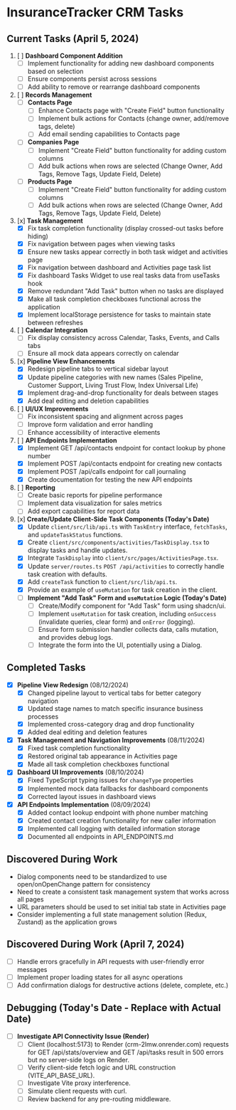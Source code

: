 # InsuranceTracker CRM Tasks

## Current Tasks (April 5, 2024)

1. [ ] **Dashboard Component Addition**
   - [ ] Implement functionality for adding new dashboard components based on selection
   - [ ] Ensure components persist across sessions
   - [ ] Add ability to remove or rearrange dashboard components

2. [ ] **Records Management**
   - [ ] **Contacts Page**
     - [ ] Enhance Contacts page with "Create Field" button functionality
     - [ ] Implement bulk actions for Contacts (change owner, add/remove tags, delete)
     - [ ] Add email sending capabilities to Contacts page
   - [ ] **Companies Page**
     - [ ] Implement "Create Field" button functionality for adding custom columns
     - [ ] Add bulk actions when rows are selected (Change Owner, Add Tags, Remove Tags, Update Field, Delete)
   - [ ] **Products Page**
     - [ ] Implement "Create Field" button functionality for adding custom columns
     - [ ] Add bulk actions when rows are selected (Change Owner, Add Tags, Remove Tags, Update Field, Delete)

3. [x] **Task Management**
   - [x] Fix task completion functionality (display crossed-out tasks before hiding)
   - [x] Fix navigation between pages when viewing tasks
   - [x] Ensure new tasks appear correctly in both task widget and activities page
   - [x] Fix navigation between dashboard and Activities page task list
   - [x] Fix dashboard Tasks Widget to use real tasks data from useTasks hook
   - [x] Remove redundant "Add Task" button when no tasks are displayed
   - [x] Make all task completion checkboxes functional across the application
   - [x] Implement localStorage persistence for tasks to maintain state between refreshes

4. [ ] **Calendar Integration**
   - [ ] Fix display consistency across Calendar, Tasks, Events, and Calls tabs
   - [ ] Ensure all mock data appears correctly on calendar

5. [x] **Pipeline View Enhancements**
   - [x] Redesign pipeline tabs to vertical sidebar layout
   - [x] Update pipeline categories with new names (Sales Pipeline, Customer Support, Living Trust Flow, Index Universal Life)
   - [x] Implement drag-and-drop functionality for deals between stages
   - [x] Add deal editing and deletion capabilities

6. [ ] **UI/UX Improvements**
   - [ ] Fix inconsistent spacing and alignment across pages
   - [ ] Improve form validation and error handling
   - [ ] Enhance accessibility of interactive elements

7. [ ] **API Endpoints Implementation**
   - [x] Implement GET /api/contacts endpoint for contact lookup by phone number
   - [x] Implement POST /api/contacts endpoint for creating new contacts
   - [x] Implement POST /api/calls endpoint for call journaling
   - [x] Create documentation for testing the new API endpoints

8. [ ] **Reporting**
   - [ ] Create basic reports for pipeline performance
   - [ ] Implement data visualization for sales metrics
   - [ ] Add export capabilities for report data

9. [x] **Create/Update Client-Side Task Components (Today's Date)**
    - [x] Update `client/src/lib/api.ts` with `TaskEntry` interface, `fetchTasks`, and `updateTaskStatus` functions.
    - [x] Create `client/src/components/activities/TaskDisplay.tsx` to display tasks and handle updates.
    - [x] Integrate `TaskDisplay` into `client/src/pages/ActivitiesPage.tsx`.
    - [x] Update `server/routes.ts` `POST /api/activities` to correctly handle task creation with defaults.
    - [x] Add `createTask` function to `client/src/lib/api.ts`.
    - [x] Provide an example of `useMutation` for task creation in the client.
    - [ ] **Implement "Add Task" Form and `useMutation` Logic (Today's Date)**
        - [ ] Create/Modify component for "Add Task" form using shadcn/ui.
        - [ ] Implement `useMutation` for task creation, including `onSuccess` (invalidate queries, clear form) and `onError` (logging).
        - [ ] Ensure form submission handler collects data, calls mutation, and provides debug logs.
        - [ ] Integrate the form into the UI, potentially using a Dialog.

## Completed Tasks

- [x] **Pipeline View Redesign** (08/12/2024)
  - [x] Changed pipeline layout to vertical tabs for better category navigation
  - [x] Updated stage names to match specific insurance business processes
  - [x] Implemented cross-category drag and drop functionality
  - [x] Added deal editing and deletion features

- [x] **Task Management and Navigation Improvements** (08/11/2024)
  - [x] Fixed task completion functionality
  - [x] Restored original tab appearance in Activities page
  - [x] Made all task completion checkboxes functional

- [x] **Dashboard UI Improvements** (08/10/2024)
  - [x] Fixed TypeScript typing issues for `changeType` properties
  - [x] Implemented mock data fallbacks for dashboard components
  - [x] Corrected layout issues in dashboard views

- [x] **API Endpoints Implementation** (08/09/2024)
  - [x] Added contact lookup endpoint with phone number matching
  - [x] Created contact creation functionality for new caller information
  - [x] Implemented call logging with detailed information storage
  - [x] Documented all endpoints in API_ENDPOINTS.md

## Discovered During Work
- Dialog components need to be standardized to use open/onOpenChange pattern for consistency
- Need to create a consistent task management system that works across all pages
- URL parameters should be used to set initial tab state in Activities page
- Consider implementing a full state management solution (Redux, Zustand) as the application grows

## Discovered During Work (April 7, 2024)
- [ ] Handle errors gracefully in API requests with user-friendly error messages
- [ ] Implement proper loading states for all async operations
- [ ] Add confirmation dialogs for destructive actions (delete, complete, etc.)

## Debugging (Today's Date - Replace with Actual Date)
- [ ] **Investigate API Connectivity Issue (Render)**
  - [ ] Client (localhost:5173) to Render (crm-2lmw.onrender.com) requests for GET /api/stats/overview and GET /api/tasks result in 500 errors but no server-side logs on Render.
  - [ ] Verify client-side fetch logic and URL construction (VITE_API_BASE_URL).
  - [ ] Investigate Vite proxy interference.
  - [ ] Simulate client requests with curl.
  - [ ] Review backend for any pre-routing middleware.
